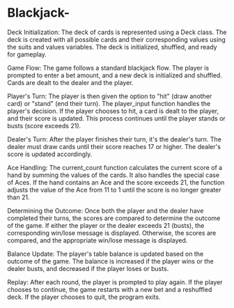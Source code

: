 # Blackjack-

Deck Initialization: The deck of cards is represented using a Deck class. The deck is created with all possible cards and their corresponding values using the suits and values variables. The deck is initialized, shuffled, and ready for gameplay.

Game Flow: The game follows a standard blackjack flow. The player is prompted to enter a bet amount, and a new deck is initialized and shuffled. Cards are dealt to the dealer and the player.

Player's Turn: The player is then given the option to "hit" (draw another card) or "stand" (end their turn). The player_input function handles the player's decision. If the player chooses to hit, a card is dealt to the player, and their score is updated. This process continues until the player stands or busts (score exceeds 21).

Dealer's Turn: After the player finishes their turn, it's the dealer's turn. The dealer must draw cards until their score reaches 17 or higher. The dealer's score is updated accordingly.

Ace Handling: The current_count function calculates the current score of a hand by summing the values of the cards. It also handles the special case of Aces. If the hand contains an Ace and the score exceeds 21, the function adjusts the value of the Ace from 11 to 1 until the score is no longer greater than 21.

Determining the Outcome: Once both the player and the dealer have completed their turns, the scores are compared to determine the outcome of the game. If either the player or the dealer exceeds 21 (busts), the corresponding win/lose message is displayed. Otherwise, the scores are compared, and the appropriate win/lose message is displayed.

Balance Update: The player's table balance is updated based on the outcome of the game. The balance is increased if the player wins or the dealer busts, and decreased if the player loses or busts.

Replay: After each round, the player is prompted to play again. If the player chooses to continue, the game restarts with a new bet and a reshuffled deck. If the player chooses to quit, the program exits.

